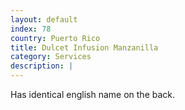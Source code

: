 ```yaml
---
layout: default
index: 78
country: Puerto Rico
title: Dulcet Infusion Manzanilla
category: Services
description: |
---
```

Has identical english name on the back.